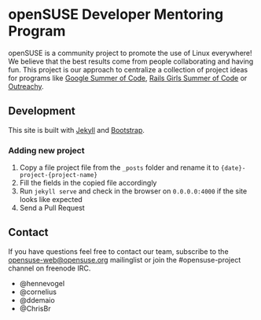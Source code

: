 # openSUSE Developer Mentoring Program
openSUSE is a community project to promote the use of Linux everywhere!
We believe that the best results come from people collaborating and having fun.
This project is our approach to centralize a collection of project ideas for programs like [Google Summer of Code](https://developers.google.com/open-source/gsoc/), [Rails Girls Summer of Code](http://railsgirlssummerofcode.org/) or [Outreachy](https://www.gnome.org/outreachy/).

## Development
This site is built with [Jekyll](https://github.com/jekyll/jekyll) and [Bootstrap](https://github.com/twbs/bootstrap).

### Adding new project
1. Copy a file project file from the ``_posts`` folder and rename it to ``{date}-project-{project-name}``
2. Fill the fields in the copied file accordingly
3. Run ``jekyll serve`` and check in the browser on ``0.0.0.0:4000`` if the site looks like expected
4. Send a Pull Request

## Contact
If you have questions feel free to contact our team, subscribe to the opensuse-web@opensuse.org mailinglist or join the #opensuse-project channel on freenode IRC.

- @hennevogel
- @cornelius
- @ddemaio
- @ChrisBr
